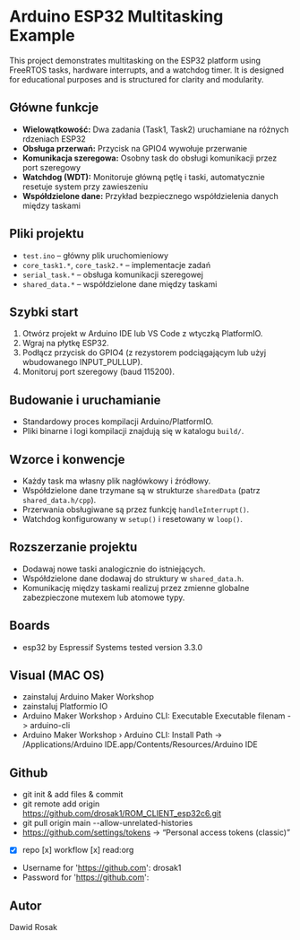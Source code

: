 # Arduino ESP32 Multitasking Example

This project demonstrates multitasking on the ESP32 platform using FreeRTOS tasks, hardware interrupts, and a watchdog timer. It is designed for educational purposes and is structured for clarity and modularity.

## Główne funkcje
- **Wielowątkowość:** Dwa zadania (Task1, Task2) uruchamiane na różnych rdzeniach ESP32
- **Obsługa przerwań:** Przycisk na GPIO4 wywołuje przerwanie
- **Komunikacja szeregowa:** Osobny task do obsługi komunikacji przez port szeregowy
- **Watchdog (WDT):** Monitoruje główną pętlę i taski, automatycznie resetuje system przy zawieszeniu
- **Współdzielone dane:** Przykład bezpiecznego współdzielenia danych między taskami

## Pliki projektu
- `test.ino` – główny plik uruchomieniowy
- `core_task1.*`, `core_task2.*` – implementacje zadań
- `serial_task.*` – obsługa komunikacji szeregowej
- `shared_data.*` – współdzielone dane między taskami

## Szybki start
1. Otwórz projekt w Arduino IDE lub VS Code z wtyczką PlatformIO.
2. Wgraj na płytkę ESP32.
3. Podłącz przycisk do GPIO4 (z rezystorem podciągającym lub użyj wbudowanego INPUT_PULLUP).
4. Monitoruj port szeregowy (baud 115200).

## Budowanie i uruchamianie
- Standardowy proces kompilacji Arduino/PlatformIO.
- Pliki binarne i logi kompilacji znajdują się w katalogu `build/`.

## Wzorce i konwencje
- Każdy task ma własny plik nagłówkowy i źródłowy.
- Współdzielone dane trzymane są w strukturze `sharedData` (patrz `shared_data.h/cpp`).
- Przerwania obsługiwane są przez funkcję `handleInterrupt()`.
- Watchdog konfigurowany w `setup()` i resetowany w `loop()`.

## Rozszerzanie projektu
- Dodawaj nowe taski analogicznie do istniejących.
- Współdzielone dane dodawaj do struktury w `shared_data.h`.
- Komunikację między taskami realizuj przez zmienne globalne zabezpieczone mutexem lub atomowe typy.


## Boards
- esp32 by Espressif Systems tested version 3.3.0

## Visual (MAC OS)
- zainstaluj Arduino Maker Workshop
- zainstaluj Platformio IO
- Arduino Maker Workshop › Arduino CLI: Executable Executable filenam -> arduino-cli
- Arduino Maker Workshop › Arduino CLI: Install Path -> /Applications/Arduino IDE.app/Contents/Resources/Arduino IDE

## Github
- git init & add files & commit
- git remote add origin https://github.com/drosak1/ROM_CLIENT_esp32c6.git
- git pull origin main --allow-unrelated-histories
- https://github.com/settings/tokens -> “Personal access tokens (classic)”
- [x] repo [x] workflow [x] read:org
- Username for 'https://github.com': drosak1
- Password for 'https://github.com': <paste the token>

## Autor
Dawid Rosak

